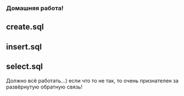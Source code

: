 ### Домашняя работа!
## create.sql
## insert.sql
## select.sql

Должно всё работать...)
если что то не так, то очень признателен за развёрнутую обратную связь!
